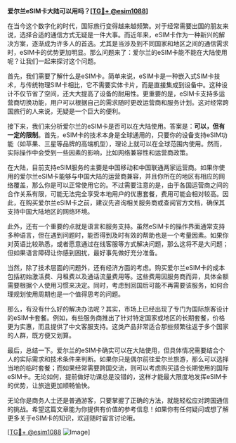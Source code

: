 **爱尔兰eSIM卡大陆可以用吗？[[TG💪+ @esim1088](https://t.me/s/esim1088)]**

在当今这个数字化的时代，国际旅行变得越来越频繁。对于经常需要出国的朋友来说，选择合适的通信方式无疑是一件大事。而近年来，eSIM卡作为一种新兴的解决方案，逐渐成为许多人的首选。尤其是当涉及到不同国家和地区之间的通信需求时，eSIM卡的优势更加明显。那么问题来了：爱尔兰的eSIM卡能不能在大陆使用呢？让我们一起来探讨这个问题。

首先，我们需要了解什么是eSIM卡。简单来说，eSIM卡是一种嵌入式SIM卡技术，与传统物理SIM卡相比，它不需要实体卡片，而是直接集成到设备中。这种设计不仅节省了空间，还大大提高了设备的耐用性。更重要的是，eSIM卡支持多运营商切换功能，用户可以根据自己的需求随时更改运营商和服务计划。这对经常跨国旅行的人来说，无疑是一个巨大的便利。

接下来，我们来分析爱尔兰的eSIM卡是否可以在大陆使用。答案是：**可以，但有一定的限制**。首先，eSIM卡的技术本身是全球通用的，只要你的设备支持eSIM功能（如苹果、三星等品牌的高端机型），理论上就可以在全球范围内使用。然而，实际操作中会受到一些因素的影响，比如网络兼容性和运营商政策。

在大陆，目前支持eSIM服务的主要是中国移动和中国联通两家运营商。如果你使用的爱尔兰eSIM卡能够与中国大陆的运营商兼容，并且你所在的地区有相应的网络覆盖，那么你是可以正常使用它的。不过需要注意的是，由于各国运营商之间的合作关系有限，可能无法完全享受本地用户的优惠套餐，费用可能会相对较高。因此，在购买爱尔兰eSIM卡之前，建议先咨询相关服务商或查阅官方文档，确保其支持中国大陆地区的网络环境。

此外，还有一个重要的点就是语言和服务支持。虽然eSIM卡的操作界面通常支持多种语言，但在遇到问题时，能否得到及时有效的帮助也是一个考量因素。如果你对英语比较熟悉，或者愿意通过在线客服等方式解决问题，那么这将不是大问题；但如果语言障碍让你感到困扰，最好事先做好充分准备。

当然，除了技术层面的问题外，还有经济方面的考虑。购买爱尔兰eSIM卡的成本包括初始激活费、月租费以及通话流量费用等。这些费用因服务商而异，具体金额需要根据个人使用习惯来决定。同时，考虑到回国后可能不再需要该服务，如何合理规划使用周期也是一个值得思考的问题。

那么，有没有什么好的解决办法呢？其实，市场上已经出现了专门为国际旅客设计的eSIM卡套餐。例如，有些服务商推出了针对特定国家或地区的长期套餐，价格更为实惠，而且提供了中文客服支持。这类产品非常适合那些频繁往返于多个国家的人群，既方便又划算。

最后，总结一下。爱尔兰的eSIM卡确实可以在大陆使用，但具体情况需要结合个人的实际需求和技术条件来判断。如果你只是偶尔前往爱尔兰旅游，那么可以选择当地的临时套餐；而如果经常需要跨国交流，则可以考虑购买适合长期使用的国际eSIM卡。无论如何，提前做好功课总是没错的，这样才能最大限度地发挥eSIM卡的优势，让旅途更加顺畅愉快。

无论你是商务人士还是普通游客，只要掌握了正确的方法，就能轻松应对跨国通信的挑战。希望这篇文章能为你提供有价值的参考信息！如果你有任何疑问或想了解更多关于eSIM卡的知识，欢迎随时留言讨论哦。

[[TG💪+ @esim1088](https://t.me/s/esim1088) ![Image](https://i.postimg.cc/4NQfJmqS/Snipaste-2025-05-13-00-14-12.png)]